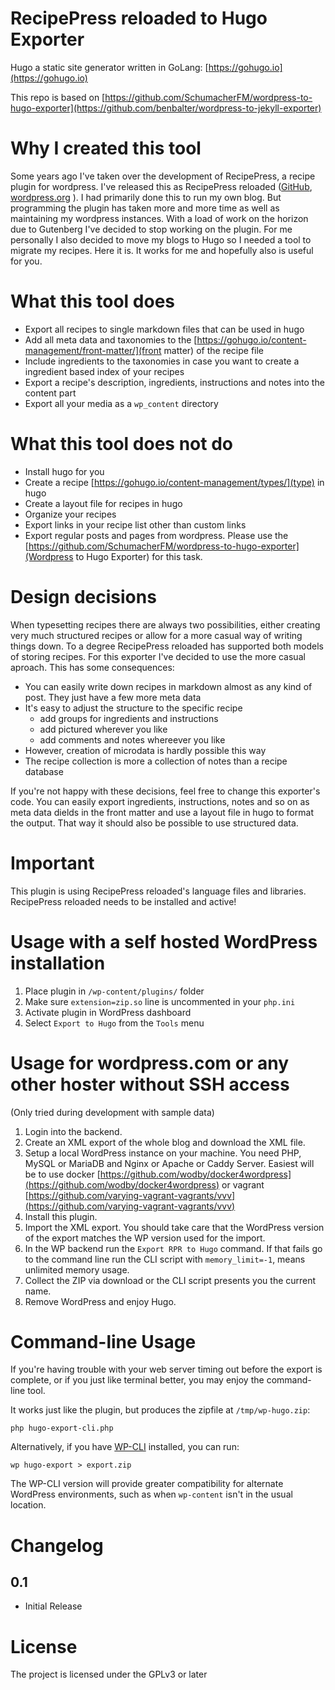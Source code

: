 # RecipePress reloaded to Hugo Exporter

Hugo a static site generator written in GoLang: [https://gohugo.io](https://gohugo.io)

This repo is based on [https://github.com/SchumacherFM/wordpress-to-hugo-exporter](https://github.com/benbalter/wordpress-to-jekyll-exporter)

# Why I created this tool
Some years ago I've taken over the development of RecipePress, a recipe plugin for wordpress. I've released this as RecipePress reloaded ([GitHub](https://github.com/dasmaeh/recipepress-reloaded), [wordpress.org](http://wordpress.org/plugins/recipepress-reloaded/) ).
I had primarily done this to run my own blog. But programming the plugin has taken more and more time as well as maintaining my wordpress instances. With a load of work on the horizon due to Gutenberg I've decided to stop working on the plugin.
For me personally I also decided to move my blogs to Hugo so I needed a tool to migrate my recipes. Here it is. It works for me and hopefully also is useful for you.

# What this tool does
* Export all recipes to single markdown files that can be used in hugo
* Add all meta data and taxonomies to the [https://gohugo.io/content-management/front-matter/](front matter) of the recipe file
* Include ingredients to the taxonomies in case you want to create a ingredient based index of your recipes
* Export a recipe's description, ingredients, instructions and notes into the content part
* Export all your media as a `wp_content` directory

# What this tool does not do
* Install hugo for you
* Create a recipe [https://gohugo.io/content-management/types/](type) in hugo
* Create a layout file for recipes in hugo
* Organize your recipes
* Export links in your recipe list other than custom links
* Export regular posts and pages from wordpress. Please use the [https://github.com/SchumacherFM/wordpress-to-hugo-exporter](Wordpress to Hugo Exporter) for this task.

# Design decisions
When typesetting recipes there are always two possibilities, either creating very much structured recipes or allow for a more casual way of writing things down.
To a degree RecipePress reloaded has supported both models of storing recipes. For this exporter I've decided to use the more casual aproach. This has some consequences:
* You can easily write down recipes in markdown almost as any kind of post. They just have a few more meta data
* It's easy to adjust the structure to the specific recipe
  * add groups for ingredients and instructions
  * add pictured wherever you like
  * add comments and notes whereever you like
* However, creation of microdata is hardly possible this way
* The recipe collection is more a collection of notes than a recipe database

If you're not happy with these decisions, feel free to change this exporter's code. You can easily export ingredients, instructions, notes and so on as meta data dields in the front matter and use a layout file in hugo to format the output. That way it should also be possible to use structured data.

# Important
This plugin is using RecipePress reloaded's language files and libraries. RecipePress reloaded needs to be installed and active!

# Usage with a self hosted WordPress installation

1. Place plugin in `/wp-content/plugins/` folder
2. Make sure `extension=zip.so` line is uncommented in your `php.ini`
3. Activate plugin in WordPress dashboard
4. Select `Export to Hugo` from the `Tools` menu

# Usage for wordpress.com or any other hoster without SSH access

(Only tried during development with sample data)

1. Login into the backend.
2. Create an XML export of the whole blog and download the XML file.
3. Setup a local WordPress instance on your machine. You need PHP, MySQL or
MariaDB and Nginx or Apache or Caddy Server.
Easiest will be to use docker [https://github.com/wodby/docker4wordpress](https://github.com/wodby/docker4wordpress) or vagrant [https://github.com/varying-vagrant-vagrants/vvv](https://github.com/varying-vagrant-vagrants/vvv)
4. Install this plugin.
5. Import the XML export. You should take care that the WordPress version of the
export matches the WP version used for the import.
6. In the WP backend run the `Export RPR to Hugo` command. If that fails go to the
command line run the CLI script with `memory_limit=-1`, means unlimited memory
usage.
7. Collect the ZIP via download or the CLI script presents you the current name.
8. Remove WordPress and enjoy Hugo.

# Command-line Usage

If you're having trouble with your web server timing out before the export is
complete, or if you just like terminal better, you may enjoy the command-line
tool.

It works just like the plugin, but produces the zipfile at `/tmp/wp-hugo.zip`:

    php hugo-export-cli.php

Alternatively, if you have [WP-CLI](http://wp-cli.org) installed, you can run:

```
wp hugo-export > export.zip
```

The WP-CLI version will provide greater compatibility for alternate WordPress
environments, such as when `wp-content` isn't in the usual location.

# Changelog

## 0.1
* Initial Release

# License

The project is licensed under the GPLv3 or later
